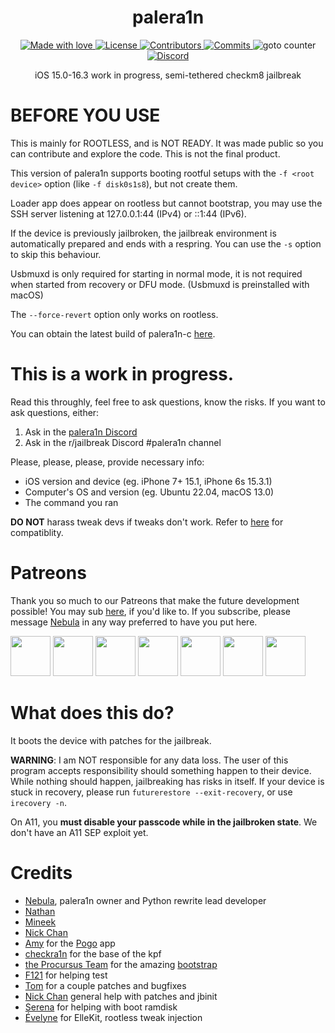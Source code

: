 <h1 align="center">
  palera1n
</h1>

<p align="center">
  <a href="#">
    <img src="https://img.shields.io/badge/made%20with-love-E760A4.svg" alt="Made with love"></img>
  </a>
  <a href="https://github.com/palera1n/palera1n-c/blob/main/LICENSE" target="_blank">
    <img src="https://img.shields.io/github/license/palera1n/palera1n-c.svg" alt="License"></img>
  </a>
  <a href="https://github.com/palera1n/palera1n-c/graphs/contributors" target="_blank">
    <img src="https://img.shields.io/github/contributors/palera1n/palera1n-c.svg" alt="Contributors"></img>
  </a>
  <a href="https://github.com/palera1n/palera1n-c/commits/main" target="_blank">
    <img src="https://img.shields.io/github/commit-activity/w/palera1n/palera1n-c.svg" alt="Commits"></img>
  </a>
  <img src="https://img.shields.io/github/search/palera1n/palera1n-c/goto.svg" alt="goto counter"></img>
  <a href="https://dsc.gg/palera1n" target="_blank">
    <img src="https://img.shields.io/discord/1028398973452570725?label=discord" alt="Discord"></img>
  </a>
</p>

<p align="center">
iOS 15.0-16.3 work in progress, semi-tethered checkm8 jailbreak
</p>

# BEFORE YOU USE

This is mainly for ROOTLESS, and is NOT READY. It was made public so you can contribute and explore the code. This is not the final product.

This version of palera1n supports booting rootful setups with the `-f <root device>` option (like `-f disk0s1s8`), but not create them.

Loader app does appear on rootless but cannot bootstrap, you may use the SSH server listening at 127.0.0.1:44 (IPv4) or ::1:44 (IPv6).

If the device is previously jailbroken, the jailbreak environment is automatically prepared and ends with a respring. 
You can use the `-s` option to skip this behaviour.

Usbmuxd is only required for starting in normal mode, it is not required when started from recovery or DFU mode. (Usbmuxd is preinstalled with macOS)

The `--force-revert` option only works on rootless.

You can obtain the latest build of palera1n-c [here](https://cdn.nickchan.lol/palera1n/artifacts/c-rewrite/).

# This is a work in progress.

Read this throughly, feel free to ask questions, know the risks. If you want to ask questions, either:

1. Ask in the [palera1n Discord](https://discord.gg/4S3yUMxuQH)
2. Ask in the r/jailbreak Discord #palera1n channel

Please, please, please, provide necessary info:

- iOS version and device (eg. iPhone 7+ 15.1, iPhone 6s 15.3.1)
- Computer's OS and version (eg. Ubuntu 22.04, macOS 13.0)
- The command you ran

**DO NOT** harass tweak devs if tweaks don't work. Refer to [here](https://github.com/itsnebulalol/ios15-tweaks) for compatiblity.

# Patreons

Thank you so much to our Patreons that make the future development possible! You may sub [here](https://patreon.com/palera1n), if you'd like to. If you subscribe, please message [Nebula](https://twitter.com/itsnebulalol) in any way preferred to have you put here.

<a href="https://github.com/samh06"><img width=64 src="https://user-images.githubusercontent.com/18669106/206333607-881d7ca1-f3bf-4e18-b620-25de0c527315.png"></img></a>
<a href="https://havoc.app"><img width=64 src="https://docs.havoc.app/img/standard_icon.png"></img></a>
<a href="https://twitter.com/yyyyyy_public"><img width=64 src="https://pbs.twimg.com/profile_images/1429332550112079876/dQQgsURc_400x400.jpg"></img></a>
<a href="https://twitter.com/0xSp00kyb0t"><img width=64 src="https://pbs.twimg.com/profile_images/1603601553226620935/1t4yD1bD_400x400.jpg"></img></a>
<a href="https://chariz.com"><img width=64 src="https://chariz.com/img/favicon.png"></img></a>
<a href="https://twitter.com/stars6220"><img width=64 src="https://pbs.twimg.com/profile_images/1606990218925670400/Y4JBl6OS_400x400.jpg"></img></a>
<a href="https://github.com/beast9265"><img width=64 src="https://avatars.githubusercontent.com/u/79794946?v=4"></img></a>

# What does this do?

It boots the device with patches for the jailbreak. 

**WARNING**: I am NOT responsible for any data loss. The user of this program accepts responsibility should something happen to their device. While nothing should happen, jailbreaking has risks in itself. If your device is stuck in recovery, please run `futurerestore --exit-recovery`, or use `irecovery -n`.

On A11, you **must disable your passcode while in the jailbroken state**. We don't have an A11 SEP exploit yet.

<!--# Usage
See the [wiki](https://github.com/palera1n/palera1n-c/wiki).-->

# Credits

- [Nebula](https://github.com/itsnebulalol), palera1n owner and Python rewrite lead developer
- [Nathan](https://github.com/verygenericname)
- [Mineek](https://github.com/mineek)
- [Nick Chan](https://github.com/asdfugil)
- [Amy](https://github.com/elihwyma) for the [Pogo](https://github.com/elihwyma/Pogo) app
- [checkra1n](https://github.com/checkra1n) for the base of the kpf
- [the Procursus Team](https://github.com/ProcursusTeam) for the amazing [bootstrap](https://github.com/ProcursusTeam/Procursus)
- [F121](https://github.com/F121Live) for helping test
- [Tom](https://github.com/guacaplushy) for a couple patches and bugfixes
- [Nick Chan](https://github.com/asdfugil) general help with patches and jbinit
- [Serena](https://github.com/SerenaKit) for helping with boot ramdisk
- [Évelyne](https://github.com/evelyneee) for ElleKit, rootless tweak injection
